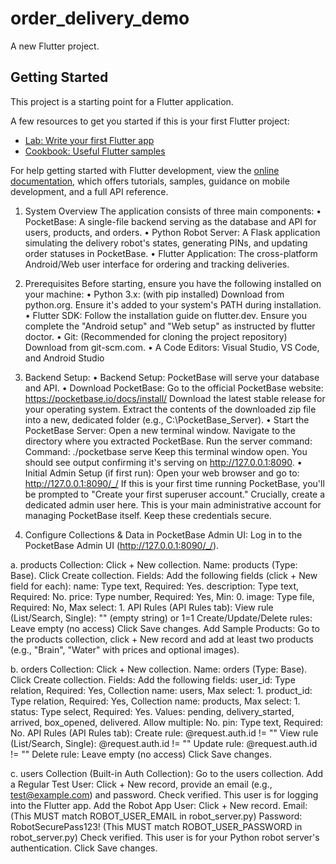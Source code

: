 # order_delivery_demo

A new Flutter project.

## Getting Started

This project is a starting point for a Flutter application.

A few resources to get you started if this is your first Flutter project:

- [Lab: Write your first Flutter app](https://docs.flutter.dev/get-started/codelab)
- [Cookbook: Useful Flutter samples](https://docs.flutter.dev/cookbook)

For help getting started with Flutter development, view the
[online documentation](https://docs.flutter.dev/), which offers tutorials,
samples, guidance on mobile development, and a full API reference.

1. System Overview
The application consists of three main components:
    • PocketBase: A single-file backend serving as the database and API for users, products, and orders.
    • Python Robot Server: A Flask application simulating the delivery robot's states, generating PINs, and updating order statuses in PocketBase.
    • Flutter Application: The cross-platform Android/Web user interface for ordering and tracking deliveries.

2. Prerequisites
Before starting, ensure you have the following installed on your machine:
    • Python 3.x: (with pip installed) Download from python.org. Ensure it's added to your system's PATH during installation.
    • Flutter SDK: Follow the installation guide on flutter.dev. Ensure you complete the "Android setup" and "Web setup" as instructed by flutter doctor.
    • Git: (Recommended for cloning the project repository) Download from git-scm.com.
    • A Code Editors: Visual Studio, VS Code, and Android Studio

3. Backend Setup:
    • Backend Setup: PocketBase will serve your database and API.
    • Download PocketBase: Go to the official PocketBase website: https://pocketbase.io/docs/install/ Download the latest stable release for your operating system. Extract the contents of the downloaded zip file into a new, dedicated folder (e.g., C:\PocketBase_Server).
    • Start the PocketBase Server: Open a new terminal window. Navigate to the directory where you extracted PocketBase. Run the server command: Command: ./pocketbase serve Keep this terminal window open. You should see output confirming it's serving on http://127.0.0.1:8090.
    • Initial Admin Setup (if first run): Open your web browser and go to: http://127.0.0.1:8090/_/ If this is your first time running PocketBase, you'll be prompted to "Create your first superuser account." Crucially, create a dedicated admin user here. This is your main administrative account for managing PocketBase itself. Keep these credentials secure.

4. Configure Collections & Data in PocketBase Admin UI:
Log in to the PocketBase Admin UI (http://127.0.0.1:8090/_/).

a. products Collection:
    Click + New collection.
    Name: products (Type: Base). Click Create collection.
    Fields: Add the following fields (click + New field for each):
    name: Type text, Required: Yes.
    description: Type text, Required: No.
    price: Type number, Required: Yes, Min: 0.
    image: Type file, Required: No, Max select: 1.
    API Rules (API Rules tab):
    View rule (List/Search, Single): "" (empty string) or 1=1
    Create/Update/Delete rules: Leave empty (no access)
    Click Save changes.
    Add Sample Products: Go to the products collection, click + New record and add at least two products (e.g., "Brain", "Water" with prices and optional images).
    
b. orders Collection:
    Click + New collection.
    Name: orders (Type: Base). Click Create collection.
    Fields: Add the following fields:
    user_id: Type relation, Required: Yes, Collection name: users, Max select: 1.
    product_id: Type relation, Required: Yes, Collection name: products, Max select: 1.
    status: Type select, Required: Yes. Values: pending, delivery_started, arrived, box_opened, delivered. Allow multiple: No.
    pin: Type text, Required: No.
    API Rules (API Rules tab):
    Create rule: @request.auth.id != ""
    View rule (List/Search, Single): @request.auth.id != ""
    Update rule: @request.auth.id != ""
    Delete rule: Leave empty (no access)
    Click Save changes.

c. users Collection (Built-in Auth Collection):
    Go to the users collection.
    Add a Regular Test User: Click + New record, provide an email (e.g., test@example.com) and password. Check verified. This user is for logging into the Flutter app.
    Add the Robot App User: Click + New record.
    Email: (This MUST match ROBOT_USER_EMAIL in robot_server.py)
    Password: RobotSecurePass123! (This MUST match ROBOT_USER_PASSWORD in robot_server.py)
    Check verified. This user is for your Python robot server's authentication.
    Click Save changes.


